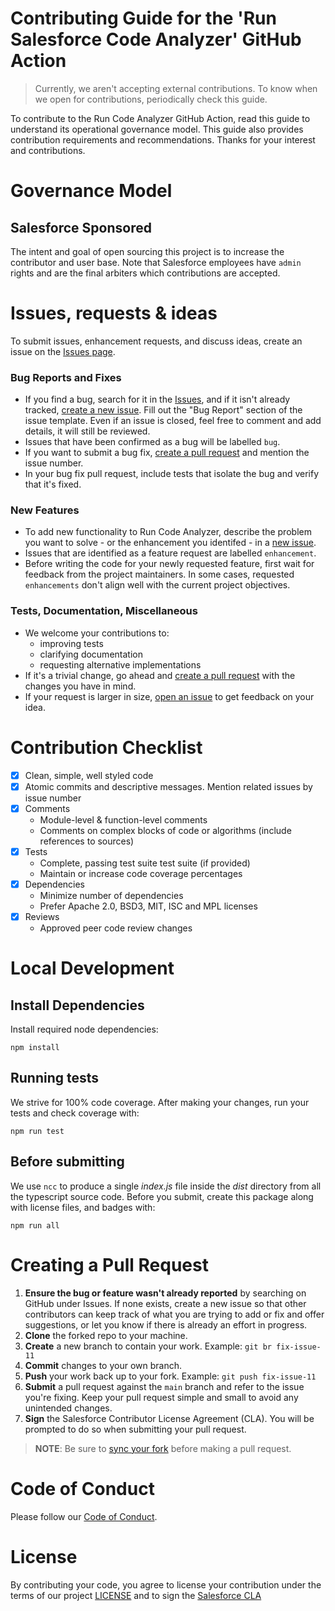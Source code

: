 # Contributing Guide for the 'Run Salesforce Code Analyzer' GitHub Action
> Currently, we aren't accepting external contributions. To know when we open for contributions, periodically check this guide.

To contribute to the Run Code Analyzer GitHub Action, read this guide to understand its operational governance model. This guide also provides contribution requirements and recommendations. Thanks for your interest and contributions.

# Governance Model

## Salesforce Sponsored

The intent and goal of open sourcing this project is to increase the contributor and user base. Note that Salesforce employees have `admin` rights and are the final arbiters which contributions are accepted.

# Issues, requests & ideas

To submit issues, enhancement requests, and discuss ideas, create an issue on the [Issues page](https://github.com/forcedotcom/run-code-analyzer/issues).

### Bug Reports and Fixes
-  If you find a bug, search for it in the [Issues](https://github.com/forcedotcom/run-code-analyzer/issues), and if it isn't already tracked,
   [create a new issue](https://github.com/forcedotcom/run-code-analyzer/issues/new). Fill out the "Bug Report" section of the issue template. Even if an issue is closed, feel free to comment and add details, it will still be reviewed.
-  Issues that have been confirmed as a bug will be labelled `bug`.
-  If you want to submit a bug fix, [create a pull request](#creating_a_pull_request) and mention the issue number.
-  In your bug fix pull request, include tests that isolate the bug and verify that it's fixed.

### New Features
-  To add new functionality to Run Code Analyzer, describe the problem you want to solve - or the enhancement you identifed - in a [new issue](https://github.com/forcedotcom/run-code-analyzer/issues/new).
-  Issues that are identified as a feature request are labelled `enhancement`.
-  Before writing the code for your newly requested feature, first wait for feedback from the project maintainers. In some cases, requested `enhancements` don't align well with the current project objectives.

### Tests, Documentation, Miscellaneous
-  We welcome your contributions to:
   - improving tests
   - clarifying documentation
   - requesting alternative implementations
-  If it's a trivial change, go ahead and [create a pull request](#creating_a_pull_request) with the changes you have in mind.
-  If your request is larger in size, [open an issue](https://github.com/forcedotcom/run-code-analyzer/issues/new) to get feedback on your idea.

# Contribution Checklist

- [x] Clean, simple, well styled code
- [x] Atomic commits and descriptive messages. Mention related issues by issue number
- [x] Comments
    - Module-level & function-level comments
    - Comments on complex blocks of code or algorithms (include references to sources)
- [x] Tests
    - Complete, passing test suite test suite (if provided)
    - Maintain or increase code coverage percentages
- [x] Dependencies
    - Minimize number of dependencies
    - Prefer Apache 2.0, BSD3, MIT, ISC and MPL licenses
- [x] Reviews
    - Approved peer code review changes

# Local Development

## Install Dependencies
Install required node dependencies:
```
npm install
```

## Running tests
We strive for 100% code coverage.
After making your changes, run your tests and check coverage with:
```
npm run test
```

## Before submitting
We use `ncc` to produce a single *index.js* file inside the *dist* directory from all the typescript source code.
Before you submit, create this package along with license files, and badges with:
```
npm run all
```

# Creating a Pull Request

1. **Ensure the bug or feature wasn't already reported** by searching on GitHub under Issues.  If none exists, create a new issue so that other contributors can keep track of what you are trying to add or fix and offer suggestions, or let you know if there is already an effort in progress.
3. **Clone** the forked repo to your machine.
4. **Create** a new branch to contain your work. Example: `git br fix-issue-11`
4. **Commit** changes to your own branch.
5. **Push** your work back up to your fork. Example: `git push fix-issue-11`
6. **Submit** a pull request against the `main` branch and refer to the issue you're fixing. Keep your pull request simple and small to avoid any unintended changes.
7. **Sign** the Salesforce Contributor License Agreement (CLA). You will be prompted to do so when submitting your pull request.

> **NOTE**: Be sure to [sync your fork](https://help.github.com/articles/syncing-a-fork/) before making a pull request.


# Code of Conduct
Please follow our [Code of Conduct](CODE_OF_CONDUCT.md).

# License
By contributing your code, you agree to license your contribution under the terms of our project [LICENSE](LICENSE) and to sign the [Salesforce CLA](https://cla.salesforce.com/sign-cla)